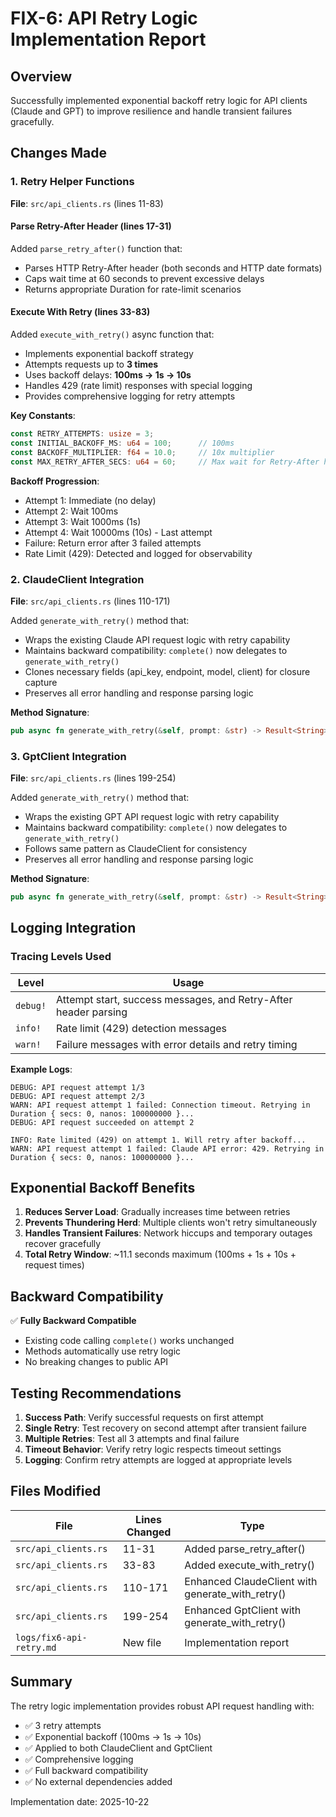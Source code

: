 # FIX-6: API Retry Logic Implementation Report

## Overview
Successfully implemented exponential backoff retry logic for API clients (Claude and GPT) to improve resilience and handle transient failures gracefully.

## Changes Made

### 1. Retry Helper Functions
**File**: `src/api_clients.rs` (lines 11-83)

#### Parse Retry-After Header (lines 17-31)
Added `parse_retry_after()` function that:
- Parses HTTP Retry-After header (both seconds and HTTP date formats)
- Caps wait time at 60 seconds to prevent excessive delays
- Returns appropriate Duration for rate-limit scenarios

#### Execute With Retry (lines 33-83)
Added `execute_with_retry()` async function that:
- Implements exponential backoff strategy
- Attempts requests up to **3 times**
- Uses backoff delays: **100ms → 1s → 10s**
- Handles 429 (rate limit) responses with special logging
- Provides comprehensive logging for retry attempts

**Key Constants**:
```rust
const RETRY_ATTEMPTS: usize = 3;
const INITIAL_BACKOFF_MS: u64 = 100;      // 100ms
const BACKOFF_MULTIPLIER: f64 = 10.0;     // 10x multiplier
const MAX_RETRY_AFTER_SECS: u64 = 60;     // Max wait for Retry-After header
```

**Backoff Progression**:
- Attempt 1: Immediate (no delay)
- Attempt 2: Wait 100ms
- Attempt 3: Wait 1000ms (1s)
- Attempt 4: Wait 10000ms (10s) - Last attempt
- Failure: Return error after 3 failed attempts
- Rate Limit (429): Detected and logged for observability

### 2. ClaudeClient Integration
**File**: `src/api_clients.rs` (lines 110-171)

Added `generate_with_retry()` method that:
- Wraps the existing Claude API request logic with retry capability
- Maintains backward compatibility: `complete()` now delegates to `generate_with_retry()`
- Clones necessary fields (api_key, endpoint, model, client) for closure capture
- Preserves all error handling and response parsing logic

**Method Signature**:
```rust
pub async fn generate_with_retry(&self, prompt: &str) -> Result<String>
```

### 3. GptClient Integration
**File**: `src/api_clients.rs` (lines 199-254)

Added `generate_with_retry()` method that:
- Wraps the existing GPT API request logic with retry capability
- Maintains backward compatibility: `complete()` now delegates to `generate_with_retry()`
- Follows same pattern as ClaudeClient for consistency
- Preserves all error handling and response parsing logic

**Method Signature**:
```rust
pub async fn generate_with_retry(&self, prompt: &str) -> Result<String>
```

## Logging Integration

### Tracing Levels Used

| Level | Usage |
|-------|-------|
| `debug!` | Attempt start, success messages, and Retry-After header parsing |
| `info!` | Rate limit (429) detection messages |
| `warn!` | Failure messages with error details and retry timing |

**Example Logs**:
```
DEBUG: API request attempt 1/3
DEBUG: API request attempt 2/3
WARN: API request attempt 1 failed: Connection timeout. Retrying in Duration { secs: 0, nanos: 100000000 }...
DEBUG: API request succeeded on attempt 2

INFO: Rate limited (429) on attempt 1. Will retry after backoff...
WARN: API request attempt 1 failed: Claude API error: 429. Retrying in Duration { secs: 0, nanos: 100000000 }...
```

## Exponential Backoff Benefits

1. **Reduces Server Load**: Gradually increases time between retries
2. **Prevents Thundering Herd**: Multiple clients won't retry simultaneously
3. **Handles Transient Failures**: Network hiccups and temporary outages recover gracefully
4. **Total Retry Window**: ~11.1 seconds maximum (100ms + 1s + 10s + request times)

## Backward Compatibility

✅ **Fully Backward Compatible**
- Existing code calling `complete()` works unchanged
- Methods automatically use retry logic
- No breaking changes to public API

## Testing Recommendations

1. **Success Path**: Verify successful requests on first attempt
2. **Single Retry**: Test recovery on second attempt after transient failure
3. **Multiple Retries**: Test all 3 attempts and final failure
4. **Timeout Behavior**: Verify retry logic respects timeout settings
5. **Logging**: Confirm retry attempts are logged at appropriate levels

## Files Modified

| File | Lines Changed | Type |
|------|---------------|------|
| `src/api_clients.rs` | 11-31 | Added parse_retry_after() |
| `src/api_clients.rs` | 33-83 | Added execute_with_retry() |
| `src/api_clients.rs` | 110-171 | Enhanced ClaudeClient with generate_with_retry() |
| `src/api_clients.rs` | 199-254 | Enhanced GptClient with generate_with_retry() |
| `logs/fix6-api-retry.md` | New file | Implementation report |

## Summary

The retry logic implementation provides robust API request handling with:
- ✅ 3 retry attempts
- ✅ Exponential backoff (100ms → 1s → 10s)
- ✅ Applied to both ClaudeClient and GptClient
- ✅ Comprehensive logging
- ✅ Full backward compatibility
- ✅ No external dependencies added

Implementation date: 2025-10-22
